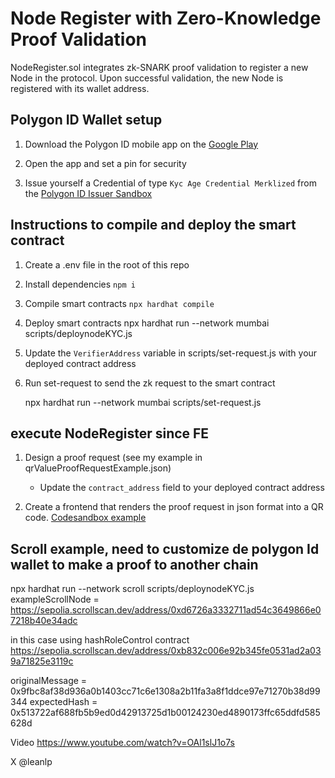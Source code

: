 # Node Register with Zero-Knowledge Proof Validation

NodeRegister.sol integrates zk-SNARK proof validation to register a new Node in the protocol. Upon successful validation, the new Node is registered with its wallet address.

## Polygon ID Wallet setup

1. Download the Polygon ID mobile app on the [Google Play](https://play.google.com/store/apps/details?id=com.polygonid.wallet)

2. Open the app and set a pin for security

3. Issue yourself a Credential of type `Kyc Age Credential Merklized` from the [Polygon ID Issuer Sandbox](https://issuer-v2.polygonid.me/)

## Instructions to compile and deploy the smart contract

1. Create a .env file in the root of this repo

2. Install dependencies
   `npm i`

3. Compile smart contracts
   `npx hardhat compile`

4. Deploy smart contracts
   npx hardhat run --network mumbai scripts/deploynodeKYC.js

5. Update the `VerifierAddress` variable in scripts/set-request.js with your deployed contract address

6. Run set-request to send the zk request to the smart contract

   npx hardhat run --network mumbai scripts/set-request.js

## execute NodeRegister since FE

1. Design a proof request (see my example in qrValueProofRequestExample.json)

   - Update the `contract_address` field to your deployed contract address

2. Create a frontend that renders the proof request in json format into a QR code. [Codesandbox example](https://codesandbox.io/s/zisu81?file=/index.js)

## Scroll example, need to customize de polygon Id wallet to make a proof to another chain

npx hardhat run --network scroll scripts/deploynodeKYC.js exampleScrollNode = https://sepolia.scrollscan.dev/address/0xd6726a3332711ad54c3649866e07218b40e34adc

in this case using hashRoleControl contract https://sepolia.scrollscan.dev/address/0xb832c006e92b345fe0531ad2a039a71825e3119c

originalMessage = 0x9fbc8af38d936a0b1403cc71c6e1308a2b11fa3a8f1ddce97e71270b38d99344
expectedHash = 0x513722af688fb5b9ed0d42913725d1b00124230ed4890173ffc65ddfd585628d

Video https://www.youtube.com/watch?v=OAl1slJ1o7s

X @leanlp

